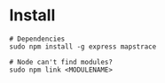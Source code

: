 Install
=======

    # Dependencies
    sudo npm install -g express mapstrace
    
    # Node can't find modules?
    sudo npm link <MODULENAME>

